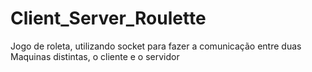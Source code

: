 # Client_Server_Roulette

Jogo de roleta, utilizando socket para fazer a comunicação entre duas Maquinas distintas, o cliente e o servidor
